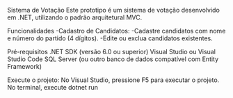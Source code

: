 Sistema de Votação
Este prototipo é um sistema de votação desenvolvido em .NET, utilizando o padrão arquitetural MVC.

Funcionalidades
-Cadastro de Candidatos:
-Cadastre candidatos com nome e número do partido (4 dígitos).
-Edite ou exclua candidatos existentes.

Pré-requisitos
.NET SDK (versão 6.0 ou superior)
Visual Studio ou Visual Studio Code
SQL Server (ou outro banco de dados compatível com Entity Framework)

Execute o projeto:
No Visual Studio, pressione F5 para executar o projeto.
No terminal, execute
dotnet run

